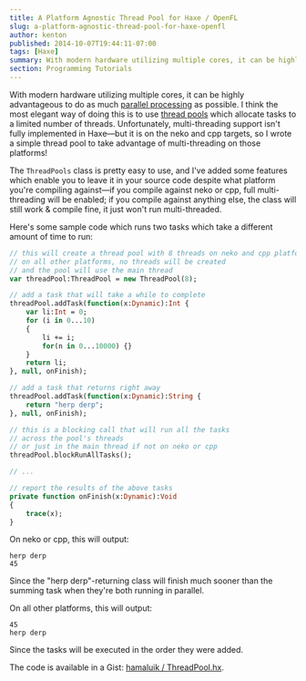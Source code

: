 ```yaml
---
title: A Platform Agnostic Thread Pool for Haxe / OpenFL
slug: a-platform-agnostic-thread-pool-for-haxe-openfl
author: kenton
published: 2014-10-07T19:44:11-07:00
tags: [Haxe]
summary: With modern hardware utilizing multiple cores, it can be highly advantageous to do as much parallel processing as possible. I think the most elegant way of doing this is to use thread pools which allocate tasks to a limited number of threads. Unfortunately, multi-threading support isn’t fully implemented in Haxe—but it is on the neko and cpp targets, so I wrote a simple thread pool to take advantage of multi-threading on those platforms!
section: Programming Tutorials
---
```


With modern hardware utilizing multiple cores, it can be highly advantageous to do as much [parallel processing](http://en.wikipedia.org/wiki/Parallel_computing) as possible. I think the most elegant way of doing this is to use [thread pools](http://en.wikipedia.org/wiki/Thread_pool_pattern) which allocate tasks to a limited number of threads. Unfortunately, multi-threading support isn't fully implemented in Haxe—but it is on the neko and cpp targets, so I wrote a simple thread pool to take advantage of multi-threading on those platforms!

<!-- PELICAN_END_SUMMARY -->

The `ThreadPools` class is pretty easy to use, and I've added some features which enable you to leave it in your source code despite what platform you're compiling against—if you compile against neko or cpp, full multi-threading will be enabled; if you compile against anything else, the class will still work & compile fine, it just won't run multi-threaded.

Here's some sample code which runs two tasks which take a different amount of time to run:

```haxe
// this will create a thread pool with 8 threads on neko and cpp platforms
// on all other platforms, no threads will be created
// and the pool will use the main thread
var threadPool:ThreadPool = new ThreadPool(8);

// add a task that will take a while to complete
threadPool.addTask(function(x:Dynamic):Int {
    var li:Int = 0;
    for (i in 0...10)
    {
        li += i;
        for(n in 0...10000) {}
    }
    return li;
}, null, onFinish);

// add a task that returns right away
threadPool.addTask(function(x:Dynamic):String {
    return "herp derp";
}, null, onFinish);

// this is a blocking call that will run all the tasks
// across the pool's threads
// or just in the main thread if not on neko or cpp
threadPool.blockRunAllTasks();

// ...

// report the results of the above tasks
private function onFinish(x:Dynamic):Void
{
    trace(x);
}
```

On neko or cpp, this will output:

```
herp derp
45
```

Since the "herp derp"-returning class will finish much sooner than the summing task when they're both running in parallel.

On all other platforms, this will output:

```
45
herp derp
```

Since the tasks will be executed in the order they were added.

The code is available in a Gist: [hamaluik / ThreadPool.hx](https://gist.github.com/hamaluik/80fb81f84ecedbe2a6af).
